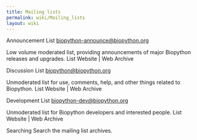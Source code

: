 ```yaml
---
title: Mailing lists
permalink: wiki/Mailing_lists
layout: wiki
---
```


Announcement List <biopython-announce@biopython.org>

Low volume moderated list, providing announcements of major Biopython
releases and upgrades. List Website | Web Archive

Discussion List biopython@biopython.org

Unmoderated list for use, comments, help, and other things related to
Biopython. List Website | Web Archive

Development List biopython-dev@biopython.org

Unmoderated list for Biopython developers and interested people. List
Website | Web Archive

Searching Search the mailing list archives.
